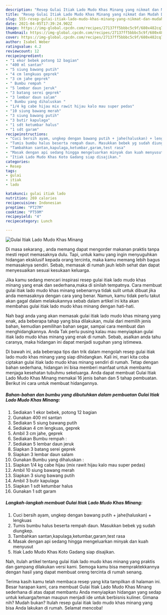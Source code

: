 ```yaml
---
description: "Resep Gulai Itiak Lado Mudo Khas Minang yang nikmat dan Mudah Dibuat"
title: "Resep Gulai Itiak Lado Mudo Khas Minang yang nikmat dan Mudah Dibuat"
slug: 555-resep-gulai-itiak-lado-mudo-khas-minang-yang-nikmat-dan-mudah-dibuat
date: 2021-04-05T17:39:24.902Z
image: https://img-global.cpcdn.com/recipes/27137ff5bbbc5c9f/680x482cq70/gulai-itiak-lado-mudo-khas-minang-foto-resep-utama.jpg
thumbnail: https://img-global.cpcdn.com/recipes/27137ff5bbbc5c9f/680x482cq70/gulai-itiak-lado-mudo-khas-minang-foto-resep-utama.jpg
cover: https://img-global.cpcdn.com/recipes/27137ff5bbbc5c9f/680x482cq70/gulai-itiak-lado-mudo-khas-minang-foto-resep-utama.jpg
author: Isabel Weber
ratingvalue: 4.2
reviewcount: 12
recipeingredient:
- "1 ekor bebek potong 12 bagian"
- "400 ml santan"
- "5 siung bawang putih"
- "4 cm lengkuas geprek"
- "3 cm jahe geprek"
- " Bumbu rempah "
- "5 lembar daun jeruk"
- "3 batang serei geprek"
- "3 lembar daun salam"
- " Bumbu yang dihaluskan "
- "1/4 kg cabe hijau mix rawit hijau kalo mau super pedas"
- "10 siung bawang merah"
- "3 siung bawang putih"
- "3 butir kapulaga"
- "1 sdt ketumbar halus"
- "1 sdt garam"
recipeinstructions:
- "Cuci bersih ayam, ungkep dengan bawang putih + jahe(haluskan) + lengkuas"
- "Tumis bumbu halus beserta rempah daun. Masukkan bebek yg sudah diungkep."
- "Tambahkan santan,kapulaga,ketumbar,garam,test rasa"
- "Masak dengan api sedang hingga mengeluarkan minyak dan kuah menyusut"
- "Itiak Lado Mudo Khas Koto Gadang siap disajikan."
categories:
- Resep
tags:
- gulai
- itiak
- lado

katakunci: gulai itiak lado 
nutrition: 269 calories
recipecuisine: Indonesian
preptime: "PT27M"
cooktime: "PT59M"
recipeyield: "4"
recipecategory: Lunch

---
```



![Gulai Itiak Lado Mudo Khas Minang](https://img-global.cpcdn.com/recipes/27137ff5bbbc5c9f/680x482cq70/gulai-itiak-lado-mudo-khas-minang-foto-resep-utama.jpg)

Di masa  sekarang , anda memang dapat mengorder makanan praktis tanpa mesti repot memasaknya dulu. Tapi, untuk kamu yang ingin menyuguhkan hidangan eksklusif kepada orang tercinta, maka kamu memang lebih bagus memasaknya sendiri. Sebab, memasak di rumah jauh lebih sehat dan dapat menyesuaikan sesuai kesukaan keluarga.

Jika kamu sedang mencari inspirasi resep gulai itiak lado mudo khas minang yang enak dan sederhana,maka di sinilah tempatnya. Cara membuat gulai itiak lado mudo khas minang  sebenarnya tidak sulit untuk dibuat jika anda memasaknya dengan cara yang benar. Namun, kamu tidak perlu takut akan gagal dalam melakukannya 
sebab dalam artikel ini kita akan membahas gulai itiak lado mudo khas minang dengan hati-hati.  



Nah bagi anda yang akan memasak gulai itiak lado mudo khas minang yang enak, ada beberapa tahap yang bisa dilakukan, mulai dari memilih jenis bahan, kemudian pemilihan bahan segar, sampai cara membuat dan menghidangkannya. Anda Tak perlu pusing kalau mau menyiapkan gulai itiak lado mudo khas minang yang enak di rumah. Sebab, asalkan anda  tahu caranya, maka hidangan ini dapat menjadi suguhan yang istimewa.

Di bawah ini, ada beberapa tips dan trik dalam mengolah resep gulai itiak lado mudo khas minang yang siap dihidangkan. Kali ini, mari kita coba ciptakan gulai itiak lado mudo khas minang sendiri di rumah. Tetap dengan bahan sederhana, hidangan ini bisa memberi manfaat untuk membantu menjaga kesehatan tubuhmu sekeluarga. Anda dapat membuat Gulai Itiak Lado Mudo Khas Minang memakai 16 jenis bahan dan 5 tahap pembuatan. Berikut ini cara untuk membuat hidangannya.

<!--inarticleads1-->

##### Bahan-bahan dan bumbu yang dibutuhkan dalam pembuatan Gulai Itiak Lado Mudo Khas Minang:

1. Sediakan 1 ekor bebek, potong 12 bagian
1. Gunakan 400 ml santan
1. Sediakan 5 siung bawang putih
1. Sediakan 4 cm lengkuas, geprek
1. Ambil 3 cm jahe, geprek
1. Sediakan  Bumbu rempah :
1. Sediakan 5 lembar daun jeruk
1. Siapkan 3 batang serei geprek
1. Siapkan 3 lembar daun salam
1. Gunakan  Bumbu yang dihaluskan :
1. Siapkan 1/4 kg cabe hijau (mix rawit hijau kalo mau super pedas)
1. Ambil 10 siung bawang merah
1. Siapkan 3 siung bawang putih
1. Ambil 3 butir kapulaga
1. Siapkan 1 sdt ketumbar halus
1. Gunakan 1 sdt garam




<!--inarticleads2-->

##### Langkah-langkah membuat Gulai Itiak Lado Mudo Khas Minang:

1. Cuci bersih ayam, ungkep dengan bawang putih + jahe(haluskan) + lengkuas
1. Tumis bumbu halus beserta rempah daun. Masukkan bebek yg sudah diungkep.
1. Tambahkan santan,kapulaga,ketumbar,garam,test rasa
1. Masak dengan api sedang hingga mengeluarkan minyak dan kuah menyusut
1. Itiak Lado Mudo Khas Koto Gadang siap disajikan.




Nah, itulah artikel tentang  gulai itiak lado mudo khas minang  yang praktis dan gampang dilakukan versi kami. Semoga kamu bisa mempraktekkannya dengan hasil yang dapat membuat oreng tercinta di rumah senang. 

Terima kasih kamu telah membaca resep yang kita tampilkan di halaman ini. Besar harapan kami, cara membuat  Gulai Itiak Lado Mudo Khas Minang sederhana di atas dapat membantu Anda menyiapkan hidangan yang sedap untuk keluarga/teman maupun menjadi ide untuk berbisnis kuliner. Gimana nih? Mudah bukan? Itulah resep gulai itiak lado mudo khas minang yang bisa Anda lakukan di rumah. Selamat mencoba!


